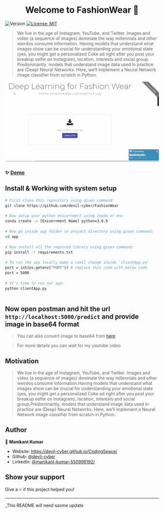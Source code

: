 <h1 align="center">Welcome to FashionWear 👋</h1>
<p>
  <img alt="Version" src="https://img.shields.io/badge/version-1.0.0-blue.svg?cacheSeconds=2592000" />
  <a href="#" target="_blank">
    <img alt="License: MIT" src="https://img.shields.io/badge/License-MIT-yellow.svg" />
  </a>
</p>

> We live in the age of Instagram, YouTube, and Twitter. Images and video (a sequence of images) dominate the way millennials and other weirdos consume information.
Having models that understand what images show can be crucial for understanding your emotional state (yes, you might get a personalized Coke ad right after you post your breakup selfie on Instagram), location, interests and social group.
Predominantly, models that understand image data used in practice are (Deep) Neural Networks. Here, we’ll implement a Neural Network image classifier from scratch in Python.

![GIF](webpage/css/speed.gif)

### ✨ [Demo](https://fashionwear.netlify.app/)

## Install & Working with system setup

```sh
# First clone this repository using given command:
git clone https://github.com/devil-cyber/FashionWear

# Now setup your python enivornment using conda or env
conda create -n [Enivornment Name] python=3.6.9

# Now go inside app folder in project directory using given command:
cd app

# Now install all the required library using given command:
pip install -r requirements.txt

# To run the app locally make a samll change inside 'clientApp.py' 
port = int(os.getenv("PORT")) # replace this code with below code
port = 5000

# It's time to run our app:
python clientApp.py



```

## Now open postman and hit the url `http://localhost:5000/predict` and provide image in base64 format 
> You can also convert image to base64 from [here](https://base64.guru/converter/encode/image)

> For more details you can wait for my youtube video


## Motivation
>We live in the age of Instagram, YouTube, and Twitter. Images and video (a sequence of images) dominate the way millennials and other weirdos consume information.Having models that understand what images show can be crucial for understanding your emotional state (yes, you might get a personalized Coke ad right after you post your breakup selfie on Instagram), location, interests and social group.Predominantly, models that understand image data used in practice are (Deep) Neural Networks. Here, we’ll implement a Neural Network image classifier from scratch in Python.

## Author

👤 **Manikant Kumar**

* Website: https://devil-cyber.github.io/CodingSpace/
* Github: [@devil-cyber](https://github.com/devil-cyber)
* LinkedIn: [@manikant-kumar-550998192\/](https://linkedin.com/in/manikant-kumar-550998192\/)

## Show your support

Give a ⭐️ if this project helped you!

***
_This README will need saome update
